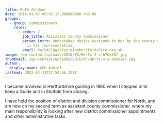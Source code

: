 ```yaml
---
title: Ruth Ashdown
date: 2016-03-07 06:45:17.000000000 +00:00
groups:
  - group: commissioners
    roles:
      - order: 2
        job_title: Assistant county commissioner
        person_intro: Undertakes duties assigned to her by the county commissioner and
          is her representative. 
        email: RuthACC@girlguidinghertfordshire.org.uk
image: /wp-content/uploads/2016/03/Herts-4-a-676x507.jpg
thumbnail: /wp-content/uploads/2016/03/Herts-4-a-360x243.jpg
author:
  display_name: GGH-Admin1
lastmod: 2023-03-11T17:54:56.331Z
---
```

I became involved in Hertfordshire guiding in 1980 when I stepped in to keep a Guide unit in Stotfold from closing.

I have held the position of district and division commissioner for North, and am now on my second term as assistant county commissioner, where my main responsibility is looking after new district commissioner appointments and other administrative tasks.
